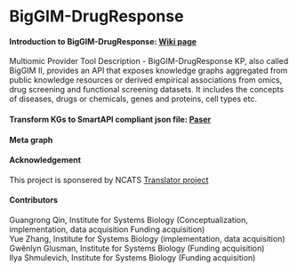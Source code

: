 # BigGIM-DrugResponse

#### Introduction to BigGIM-DrugResponse: [Wiki page](https://github.com/NCATSTranslator/Translator-All/wiki/Big-GIM-II:-Drug-Response-KP)
Multiomic Provider Tool Description - BigGIM-DrugResponse KP, also called BigGIM II, provides an API that exposes knowledge graphs aggregated from public knowledge resources or derived empirical associations from omics, drug screening and functional screening datasets. It includes the concepts of diseases, drugs or chemicals, genes and proteins, cell types etc. 


####  Transform KGs to SmartAPI compliant json file: [Paser](https://github.com/gloriachin/BigGIM_Parser)


#### Meta graph 


#### Acknowledgement
This project is sponsered by NCATS [Translator project](https://github.com/NCATSTranslator)

#### Contributors 
Guangrong Qin, Institute for Systems Biology (Conceptualization, implementation, data acquisition Funding acquisition) \
Yue Zhang, Institute for Systems Biology (implementation, data acquisition) \
Gwênlyn Glusman, Institute for Systems Biology (Funding acquisition)  \
Ilya Shmulevich, Institute for Systems Biology (Funding acquisition)

